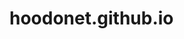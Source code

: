 # hoodonet.github.io

<script type="text/javascript">window.location.href="http://ns.mp.haue.edu.cn/ns/";</script>
